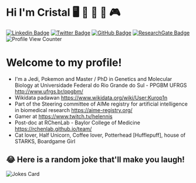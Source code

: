 # Hi I'm Cristal  🖥️ 🧬 🎲 🦄 🎮

[![Linkedin Badge](https://img.shields.io/badge/-cristal-blue?style=flat&logo=Linkedin&logoColor=white&link=https://www.linkedin.com/in/cristal-villalba-712a96101/)](https://www.linkedin.com/in/cristal-villalba-712a96101/)
[![Twitter Badge](https://img.shields.io/badge/-@anunicorn1um-1ca0f1?style=flat&labelColor=1ca0f1&logo=twitter&logoColor=white&link=https://twitter.com/aunicorn1o)](https://twitter.com/anunicorn1um)
[![GitHub Badge](https://img.shields.io/github/followers/Kur1sutaru?style=social)](https://github.com/Kur1sutaru)
[![ResearchGate Badge](https://img.shields.io/badge/Research-Gate-9cf)](https://www.researchgate.net/profile/Cristal-Villalba)
![Profile View Counter](https://komarev.com/ghpvc/?username=Kur1sutaru)
# Welcome to my profile! 

* I'm a Jedi, Pokemon and Master / PhD in Genetics and Molecular Biology at Universidade Federal do Rio Grande do Sul - PPGBM UFRGS <http://www.ufrgs.br/ppgbm/>
* Wikidata padawan <https://www.wikidata.org/wiki/User:Kurop1n> 
* Part of the Steering committee of AIMe registry for artificial intelligence in biomedical research <https://aime-registry.org/>
* Gamer at <https://www.twitch.tv/helennis>
* Post-doc at RChenLab - Baylor College of Medicine <https://rchenlab.github.io/team/>
* Cat lover, Half Unicorn, Coffee lover, Potterhead [Hufflepuff], house of STARKS, Boardgame Girl




 
 
 ## 😂 Here is a random joke that'll make you laugh!
![Jokes Card](https://readme-jokes.vercel.app/api)
 

 
 
 
 

